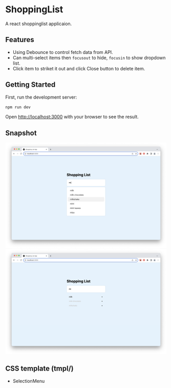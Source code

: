 # ShoppingList

A react shoppinglist applicaion.

## Features

- Using Debounce to control fetch data from API.
- Can multi-select items then `focusout` to hide, `focusin` to show dropdown list.
- Click item to striket it out and click Close button to delete item.

## Getting Started

First, run the development server:

```bash
npm run dev
```

Open [http://localhost:3000](http://localhost:3000) with your browser to see the result.

## Snapshot

![dropdown-list.png](./01.png)
![shoppinglist.png](./02.png)

## CSS template (tmpl/)

- SelectionMenu
